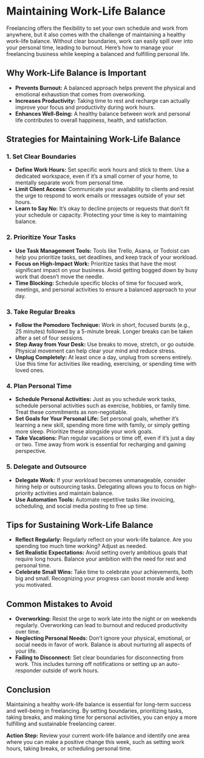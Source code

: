# Maintaining Work-Life Balance

Freelancing offers the flexibility to set your own schedule and work from anywhere, but it also comes with the challenge of maintaining a healthy work-life balance. Without clear boundaries, work can easily spill over into your personal time, leading to burnout. Here’s how to manage your freelancing business while keeping a balanced and fulfilling personal life.

## Why Work-Life Balance is Important

- **Prevents Burnout:** A balanced approach helps prevent the physical and emotional exhaustion that comes from overworking.
- **Increases Productivity:** Taking time to rest and recharge can actually improve your focus and productivity during work hours.
- **Enhances Well-Being:** A healthy balance between work and personal life contributes to overall happiness, health, and satisfaction.

## Strategies for Maintaining Work-Life Balance

### 1. **Set Clear Boundaries**

- **Define Work Hours:** Set specific work hours and stick to them. Use a dedicated workspace, even if it’s a small corner of your home, to mentally separate work from personal time.
- **Limit Client Access:** Communicate your availability to clients and resist the urge to respond to work emails or messages outside of your set hours.
- **Learn to Say No:** It’s okay to decline projects or requests that don’t fit your schedule or capacity. Protecting your time is key to maintaining balance.

### 2. **Prioritize Your Tasks**

- **Use Task Management Tools:** Tools like Trello, Asana, or Todoist can help you prioritize tasks, set deadlines, and keep track of your workload.
- **Focus on High-Impact Work:** Prioritize tasks that have the most significant impact on your business. Avoid getting bogged down by busy work that doesn’t move the needle.
- **Time Blocking:** Schedule specific blocks of time for focused work, meetings, and personal activities to ensure a balanced approach to your day.

### 3. **Take Regular Breaks**

- **Follow the Pomodoro Technique:** Work in short, focused bursts (e.g., 25 minutes) followed by a 5-minute break. Longer breaks can be taken after a set of four sessions.
- **Step Away from Your Desk:** Use breaks to move, stretch, or go outside. Physical movement can help clear your mind and reduce stress.
- **Unplug Completely:** At least once a day, unplug from screens entirely. Use this time for activities like reading, exercising, or spending time with loved ones.

### 4. **Plan Personal Time**

- **Schedule Personal Activities:** Just as you schedule work tasks, schedule personal activities such as exercise, hobbies, or family time. Treat these commitments as non-negotiable.
- **Set Goals for Your Personal Life:** Set personal goals, whether it’s learning a new skill, spending more time with family, or simply getting more sleep. Prioritize these alongside your work goals.
- **Take Vacations:** Plan regular vacations or time off, even if it’s just a day or two. Time away from work is essential for recharging and gaining perspective.

### 5. **Delegate and Outsource**

- **Delegate Work:** If your workload becomes unmanageable, consider hiring help or outsourcing tasks. Delegating allows you to focus on high-priority activities and maintain balance.
- **Use Automation Tools:** Automate repetitive tasks like invoicing, scheduling, and social media posting to free up time.

## Tips for Sustaining Work-Life Balance

- **Reflect Regularly:** Regularly reflect on your work-life balance. Are you spending too much time working? Adjust as needed.
- **Set Realistic Expectations:** Avoid setting overly ambitious goals that require long hours. Balance your ambition with the need for rest and personal time.
- **Celebrate Small Wins:** Take time to celebrate your achievements, both big and small. Recognizing your progress can boost morale and keep you motivated.

## Common Mistakes to Avoid

- **Overworking:** Resist the urge to work late into the night or on weekends regularly. Overworking can lead to burnout and reduced productivity over time.
- **Neglecting Personal Needs:** Don’t ignore your physical, emotional, or social needs in favor of work. Balance is about nurturing all aspects of your life.
- **Failing to Disconnect:** Set clear boundaries for disconnecting from work. This includes turning off notifications or setting up an auto-responder outside of work hours.

## Conclusion

Maintaining a healthy work-life balance is essential for long-term success and well-being in freelancing. By setting boundaries, prioritizing tasks, taking breaks, and making time for personal activities, you can enjoy a more fulfilling and sustainable freelancing career.

**Action Step:** Review your current work-life balance and identify one area where you can make a positive change this week, such as setting work hours, taking breaks, or scheduling personal time.
